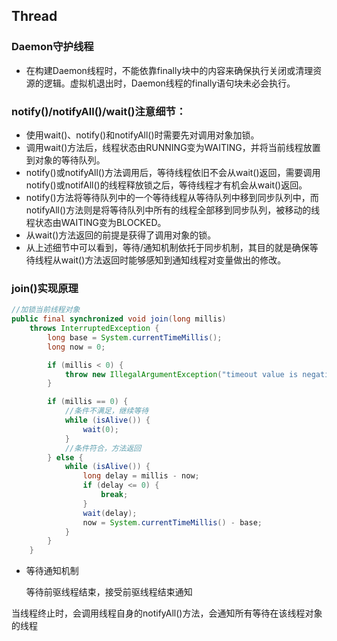 ## Thread

### Daemon守护线程
* 在构建Daemon线程时，不能依靠finally块中的内容来确保执行关闭或清理资源的逻辑。虚拟机退出时，Daemon线程的finally语句块未必会执行。

### notify()/notifyAll()/wait()注意细节：
* 使用wait()、notify()和notifyAll()时需要先对调用对象加锁。
* 调用wait()方法后，线程状态由RUNNING变为WAITING，并将当前线程放置到对象的等待队列。
* notify()或notifyAll()方法调用后，等待线程依旧不会从wait()返回，需要调用notify()或notifAll()的线程释放锁之后，等待线程才有机会从wait()返回。
* notify()方法将等待队列中的一个等待线程从等待队列中移到同步队列中，而notifyAll()方法则是将等待队列中所有的线程全部移到同步队列，被移动的线程状态由WAITING变为BLOCKED。
* 从wait()方法返回的前提是获得了调用对象的锁。
* 从上述细节中可以看到，等待/通知机制依托于同步机制，其目的就是确保等待线程从wait()方法返回时能够感知到通知线程对变量做出的修改。

### join()实现原理

```java
//加锁当前线程对象
public final synchronized void join(long millis)
    throws InterruptedException {
        long base = System.currentTimeMillis();
        long now = 0;

        if (millis < 0) {
            throw new IllegalArgumentException("timeout value is negative");
        }

        if (millis == 0) {
            //条件不满足，继续等待
            while (isAlive()) {
                wait(0);
            }
            //条件符合，方法返回
        } else {
            while (isAlive()) {
                long delay = millis - now;
                if (delay <= 0) {
                    break;
                }
                wait(delay);
                now = System.currentTimeMillis() - base;
            }
        }
    }
```

- 等待通知机制

  等待前驱线程结束，接受前驱线程结束通知

当线程终止时，会调用线程自身的notifyAll()方法，会通知所有等待在该线程对象的线程
